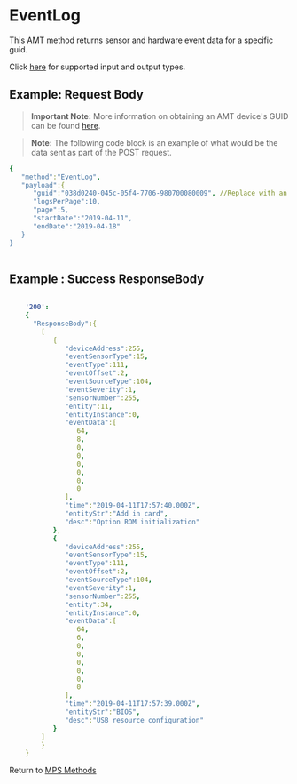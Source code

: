 # EventLog

This AMT method returns sensor and hardware event data for a specific guid.

Click [here](types.md) for supported input and output types.

## Example: Request Body

>**Important Note:** More information on obtaining an AMT device's GUID can be found [here](../../Topics/guids.md).

>**Note:** The following code block is an example of what would be the data sent as part of the POST request. 

``` yaml
{  
   "method":"EventLog",
   "payload":{  
      "guid":"038d0240-045c-05f4-7706-980700080009", //Replace with an AMT Device's GUID
      "logsPerPage":10,
      "page":5,
      "startDate":"2019-04-11",
      "endDate":"2019-04-18"
   }
}
	
```
## Example : Success ResponseBody

``` yaml

    '200':
    {
      "ResponseBody":{
		[  
		   {  
			  "deviceAddress":255,
			  "eventSensorType":15,
			  "eventType":111,
			  "eventOffset":2,
			  "eventSourceType":104,
			  "eventSeverity":1,
			  "sensorNumber":255,
			  "entity":11,
			  "entityInstance":0,
			  "eventData":[  
				 64,
				 8,
				 0,
				 0,
				 0,
				 0,
				 0,
				 0
			  ],
			  "time":"2019-04-11T17:57:40.000Z",
			  "entityStr":"Add in card",
			  "desc":"Option ROM initialization"
		   },
		   {  
			  "deviceAddress":255,
			  "eventSensorType":15,
			  "eventType":111,
			  "eventOffset":2,
			  "eventSourceType":104,
			  "eventSeverity":1,
			  "sensorNumber":255,
			  "entity":34,
			  "entityInstance":0,
			  "eventData":[  
				 64,
				 6,
				 0,
				 0,
				 0,
				 0,
				 0,
				 0
			  ],
			  "time":"2019-04-11T17:57:39.000Z",
			  "entityStr":"BIOS",
			  "desc":"USB resource configuration"
		   }
		]	
	    }
	}
```

Return to [MPS Methods](../indexMPS.md)